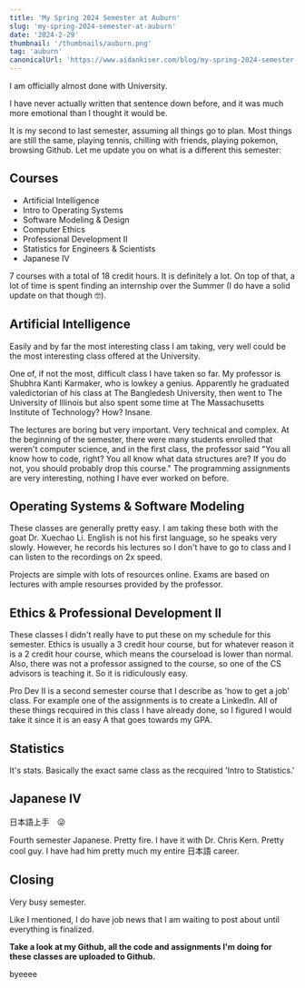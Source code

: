 ```yaml
---
title: 'My Spring 2024 Semester at Auburn'
slug: 'my-spring-2024-semester-at-auburn'
date: '2024-2-29'
thumbnail: '/thumbnails/auburn.png'
tag: 'auburn'
canonicalUrl: 'https://www.aidankiser.com/blog/my-spring-2024-semester-at-auburn/'
---
```


I am officially almost done with University.

I have never actually written that sentence down before, and it was much more emotional than I thought it would be.

It is my second to last semester, assuming all things go to plan. Most things are still the same, playing tennis, chilling with friends, playing pokemon, browsing Github. Let me update you on what is a different this semester:

## Courses

* Artificial Intelligence
* Intro to Operating Systems
* Software Modeling & Design
* Computer Ethics
* Professional Development II
* Statistics for Engineers & Scientists
* Japanese IV

7 courses with a total of 18 credit hours. It is definitely a lot. On top of that, a lot of time is spent finding an internship over the Summer (I do have a solid update on that though 🤓).

## Artificial Intelligence

Easily and by far the most interesting class I am taking, very well could be the most interesting class offered at the University. 

One of, if not the most, difficult class I have taken so far. My professor is Shubhra Kanti Karmaker, who is lowkey a genius. Apparently he graduated valedictorian of his class at The Bangledesh University, then went to The University of Illinois but also spent some time at The Massachusetts Institute of Technology? How? Insane.

The lectures are boring but very important. Very technical and complex. At the beginning of the semester, there were many students enrolled that weren't computer science, and in the first class, the professor said "You all know how to code, right? You all know what data structures are? If you do not, you should probably drop this course." The programming assignments are very interesting, nothing I have ever worked on before.

## Operating Systems & Software Modeling

These classes are generally pretty easy. I am taking these both with the goat Dr. Xuechao Li. English is not his first language, so he speaks very slowly. However, he records his lectures so I don't have to go to class and I can listen to the recordings on 2x speed.

Projects are simple with lots of resources online. Exams are based on lectures with ample resourses provided by the professor.

## Ethics & Professional Development II

These classes I didn't really have to put these on my schedule for this semester. Ethics is usually a 3 credit hour course, but for whatever reason it is a 2 credit hour course, which means the courseload is lower than normal. Also, there was not a professor assigned to the course, so one of the CS advisors is teaching it. So it is ridiculously easy.

Pro Dev II is a second semester course that I describe as 'how to get a job' class. For example one of the assignments is to create a LinkedIn. All of these things recquired in this class I have already done, so I figured I would take it since it is an easy A that goes towards my GPA.

## Statistics

It's stats. Basically the exact same class as the recquired 'Intro to Statistics.'

## Japanese IV

日本語上手　😜

Fourth semester Japanese. Pretty fire. I have it with Dr. Chris Kern. Pretty cool guy. I have had him pretty much my entire 日本語 career.

## Closing

Very busy semester.

Like I mentioned, I do have job news that I am waiting to post about until everything is finalized.

**Take a look at my Github, all the code and assignments I'm doing for these classes are uploaded to Github.**

byeeee